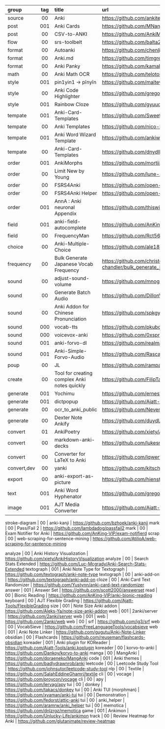 group          | tag | title                                        | url
:-             | :-: | :-                                           | :-
source         | 00  | Anki                                         | https://github.com/ankitects/anki
post           | 001 | Anki Cards                                   | https://github.com/MNandor/anki-cards
post           | 00  | CSV-to-ANKI                                  | https://github.com/AnkiMonkey/CSV-to-ANKI
flow           | 00  | srs-toolbelt                                 | https://github.com/balta2ar/srs-toolbelt
format         | 00  | Autoanki                                     | https://github.com/chenlijun99/autoanki
format         | 00  | Anki.md                                      | https://github.com/timgreen/Anki.md
format         | 00  | Anki Panky                                   | https://github.com/kamalsacranie/anki-panky
math           | 00  | Anki Math OCR                                | https://github.com/telotortium/anki-math-ocr
style          | 001 | pin1yin1 → pīnyīn                            | https://github.com/maltevonehren/pinyin-numbers-to-tone-marks
style          | 00  | Anki Code Highlighter                        | https://github.com/gregorias/anki-code-highlighter
style          | 001 | Rainbow Cloze                                | https://github.com/gyuudon3187/rainbow-cloze
tempate        | 001 | Anki-Card-Templates                          | https://github.com/SweetMeh/Anki-Card-Templates
tempate        | 00  | Anki Templates                               | https://github.com/nico-lechatnoir/Anki-Templates
tempate        | 001 | Anki Word Wizard Template                    | https://github.com/ankiwords/anki-word-wizard-template
tempate        | 00  | Anki-Card-Templates                          | https://github.com/dnydlk/Anki-Card-Templates
order          | 001 | AnkiMorphs                                   | https://github.com/mortii/anki-morphs
order          | 00  | Limit New by Young                           | https://github.com/lune-stone/anki-addon-limit-new-by-young
order          | 00  | FSRS4Anki                                    | https://github.com/open-spaced-repetition/fsrs4anki
order          | 00  | FSRS4Anki Helper                             | https://github.com/open-spaced-repetition/fsrs4anki-helper
order          | 001 | AnnA : Anki neuronal Appendix                | https://github.com/thiswillbeyourgithub/AnnA_Anki_neuronal_Appendix/
field          | 001 | anki-field-autocomplete                      | https://github.com/AnKing-VIP/anki-field-autocomplete
field          | 00  | FrequencyMan                                 | https://github.com/Rct567/FrequencyMan
choice | 00 | Anki-Multiple-Choice | https://github.com/ale18V/Anki-Multiple-Choice
frequency      | 00  | Bulk Generate Japanese Vocab Frequency       | https://github.com/christopher-chandler/bulk_generate_japanese_vocab_frequency
sound          | 00  | adjust-sound-volume                          | https://github.com/mnogu/adjust-sound-volume
sound          | 00  | Generate Batch Audio                         | https://github.com/DillonWall/generate-batch-audio-anki-addon
sound          | 00  | Anki Addon for Chinese Pronunciation         | https://github.com/spkgyk/anki-pinyin
sound          | 000 | vocab-tts                                    | https://github.com/pkubowicz/vocab-tts
sound          | 000 | voicevox-anki                                | https://github.com/0xspringtime/voicevox-anki
sound          | 001 | anki-forvo-dl                                | https://github.com/realmayus/anki_forvo_dl
sound          | 001 | Anki-Simple-Forvo-Audio                      | https://github.com/Rascalov/Anki-Simple-Forvo-Audio
poup           | 00  | JL                                           | https://github.com/rampaa/JL
create         | 00  | Tool for creating complex Anki notes quickly | https://github.com/FilipTarajko/anki-card-generator
generate       | 001 | Yochimu                                      | https://github.com/ernestohegi/japanese-text-parser
generate       | 001 | dictpopup                                    | https://github.com/Ajatt-Tools/dictpopup
generate       | 00  | ocr_to_anki_public                           | https://github.com/NeverConvex/ocr_to_anki_public
generate       | 00  | Dexter Note Ankify                           | https://github.com/duydl/dexter-tripos-notes-anki
convert        | 01  | AnkiPoetry                                   | https://github.com/xiety/AnkiPoetry
convert        | 00  | markdown-anki-decks                          | https://github.com/lukesmurray/markdown-anki-decks
convert        | 00  | Converter for LaTeX to Anki                  | https://github.com/Iqwertz/Tum_Kontrollfragen_Physik_Anki
convert,dev    | 00  | yanki                                        | https://github.com/kitschpatrol/yanki
export         | 00  | anki-export-as-picture                       | https://github.com/hienstorfer/anki-export-as-picture
text           | 001 | Anki Word Hyphenator                         | https://github.com/gregorias/anki-word-hyphenator
image          | 001 | AJT Media Converter                          | https://github.com/Ajatt-Tools/PasteImagesAsWebP

stroke-diagram | 00  | anki-kanji                                   | https://github.com/bzhoek/anki-kanji
mark           | 00  | Pass/Fail 2                                  | https://github.com/lambdadog/passfail2
mark           | 00  | Exam Notifier for Anki                       | https://github.com/AnKing-VIP/exam-notifierd
scrap          | 00  | web-scraping-for-sentence-mining             | https://github.com/AtilioA/web-scraping-for-sentence-mining

analyze        | 00  | Anki History Visualization                   | https://github.com/xiety/AnkiHistoryVisualization
analyze        | 00  | Search Stats Extended                        | https://github.com/Luc-Mcgrady/Anki-Search-Stats-Extended
textograph     | 001 | Anki Note Type for Textograph                | https://github.com/textograph/anki-note-type
textograph     | 00  | anki-add-on                                  | https://github.com/textograph/anki-add-on
cloze          | 00  | Anki Card Text Randomizer                    | https://github.com/Yustynn/anki-card-text-randomizer
answer         | 001 | Answer Set                                   | https://github.com/scott2000/answerset
read           | 00  | Bionic Reading                               | https://github.com/AnKing-VIP/anki-bionic-reading
keyboard       | 00  | AJT Flexible Grading                         | https://github.com/Ajatt-Tools/FlexibleGrading
size           | 001 | Note Size Anki addon                         | https://github.com/Aleks-Ya/note-size-anki-addon
web            | 001 | 2anki/server                                 | https://github.com/2anki/server
web            | 001 | web                                          | https://github.com/2anki/web
web            | 00  | srf                                          | https://github.com/ig3/srf
web            | 00  | VocabSieve                                   | https://github.com/FreeLanguageTools/vocabsieve
web            | 001 | Anki Note Linker                             | https://github.com/gugutu/Anki-Note-Linker
obsidian       | 00  | Flashcards                                   | https://github.com/reuseman/flashcards-obsidian
koreader       | 001 | Anki plugin for KOReader                     | https://github.com/Ajatt-Tools/anki.koplugin
koreader       | 00  | korvo-to-anki                                | https://github.com/Dankoy/korvo-to-anki
manga          | 00  | MangAnki                                     | https://github.com/doraeneko/MangAnki
code           | 001 | Anki themes                                  | https://github.com/badlydrawnrob/anki
leetcode       | 00  | Leetcode Study Tool                          | https://github.com/johnsutor/leetcode-study-tool
nlp            | 00  | Textile                                      | https://github.com/SalahEddineGhamri/textile
cli            | 00  | vocage                                       | https://github.com/proycon/vocage
cli            | 00  | apy                                          | https://github.com/lervag/apy
tui            | 00  | donkey                                       | https://github.com/takacs/donkey
tui            | 00  | Anki TUI (morphman)                          | https://github.com/xyaman/anki-tui
tui            | 00  | Demonstration                                | https://github.com/fedorst/attic-anki
tui            | 00  | anki_helper                                  | https://github.com/aramrw/anki_helper
tui            | 00  | memotica                                     | https://github.com/dnlzrgz/memotica
game           | 001 | Ankimon                                      | https://github.com/Unlucky-Life/ankimon
track          | 00  | Review Heatmap for Anki                      | https://github.com/glutanimate/review-heatmap